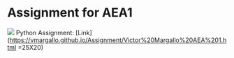 # Assignment for AEA1
![](https://tyler58546.com/wp-content/uploads/2017/09/python.png)
Python Assignment: [Link](https://vmargallo.github.io/Assignment/Victor%20Margallo%20AEA%201.html =25X20)

